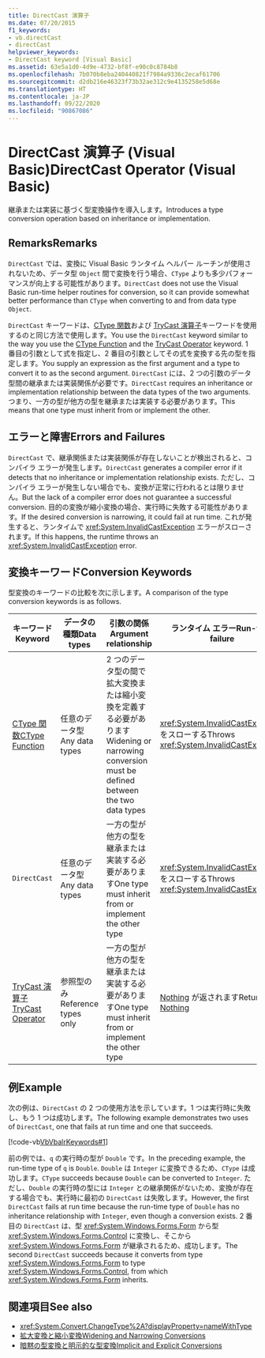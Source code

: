 ```yaml
---
title: DirectCast 演算子
ms.date: 07/20/2015
f1_keywords:
- vb.directCast
- directCast
helpviewer_keywords:
- DirectCast keyword [Visual Basic]
ms.assetid: 63e5a1d0-4d9e-4732-bf8f-e90c0c8784b8
ms.openlocfilehash: 7b070b8eba240440821f7984a9336c2ecaf61706
ms.sourcegitcommit: d2db216e46323f73b32ae312c9e4135258e5d68e
ms.translationtype: HT
ms.contentlocale: ja-JP
ms.lasthandoff: 09/22/2020
ms.locfileid: "90867086"
---
```

# <a name="directcast-operator-visual-basic"></a><span data-ttu-id="e4995-102">DirectCast 演算子 (Visual Basic)</span><span class="sxs-lookup"><span data-stu-id="e4995-102">DirectCast Operator (Visual Basic)</span></span>

<span data-ttu-id="e4995-103">継承または実装に基づく型変換操作を導入します。</span><span class="sxs-lookup"><span data-stu-id="e4995-103">Introduces a type conversion operation based on inheritance or implementation.</span></span>  
  
## <a name="remarks"></a><span data-ttu-id="e4995-104">Remarks</span><span class="sxs-lookup"><span data-stu-id="e4995-104">Remarks</span></span>  

 <span data-ttu-id="e4995-105">`DirectCast` では、変換に Visual Basic ランタイム ヘルパー ルーチンが使用されないため、データ型 `Object` 間で変換を行う場合、`CType` よりも多少パフォーマンスが向上する可能性があります。</span><span class="sxs-lookup"><span data-stu-id="e4995-105">`DirectCast` does not use the Visual Basic run-time helper routines for conversion, so it can provide somewhat better performance than `CType` when converting to and from data type `Object`.</span></span>  
  
 <span data-ttu-id="e4995-106">`DirectCast` キーワードは、[CType 関数](../functions/ctype-function.md)および [TryCast 演算子](trycast-operator.md)キーワードを使用するのと同じ方法で使用します。</span><span class="sxs-lookup"><span data-stu-id="e4995-106">You use the `DirectCast` keyword similar to the way you use the [CType Function](../functions/ctype-function.md) and the [TryCast Operator](trycast-operator.md) keyword.</span></span> <span data-ttu-id="e4995-107">1 番目の引数として式を指定し、2 番目の引数としてその式を変換する先の型を指定します。</span><span class="sxs-lookup"><span data-stu-id="e4995-107">You supply an expression as the first argument and a type to convert it to as the second argument.</span></span> <span data-ttu-id="e4995-108">`DirectCast` には、2 つの引数のデータ型間の継承または実装関係が必要です。</span><span class="sxs-lookup"><span data-stu-id="e4995-108">`DirectCast` requires an inheritance or implementation relationship between the data types of the two arguments.</span></span> <span data-ttu-id="e4995-109">つまり、一方の型が他方の型を継承または実装する必要があります。</span><span class="sxs-lookup"><span data-stu-id="e4995-109">This means that one type must inherit from or implement the other.</span></span>  
  
## <a name="errors-and-failures"></a><span data-ttu-id="e4995-110">エラーと障害</span><span class="sxs-lookup"><span data-stu-id="e4995-110">Errors and Failures</span></span>  

 <span data-ttu-id="e4995-111">`DirectCast` で、継承関係または実装関係が存在しないことが検出されると、コンパイラ エラーが発生します。</span><span class="sxs-lookup"><span data-stu-id="e4995-111">`DirectCast` generates a compiler error if it detects that no inheritance or implementation relationship exists.</span></span> <span data-ttu-id="e4995-112">ただし、コンパイラ エラーが発生しない場合でも、変換が正常に行われるとは限りません。</span><span class="sxs-lookup"><span data-stu-id="e4995-112">But the lack of a compiler error does not guarantee a successful conversion.</span></span> <span data-ttu-id="e4995-113">目的の変換が縮小変換の場合、実行時に失敗する可能性があります。</span><span class="sxs-lookup"><span data-stu-id="e4995-113">If the desired conversion is narrowing, it could fail at run time.</span></span> <span data-ttu-id="e4995-114">これが発生すると、ランタイムで <xref:System.InvalidCastException> エラーがスローされます。</span><span class="sxs-lookup"><span data-stu-id="e4995-114">If this happens, the runtime throws an <xref:System.InvalidCastException> error.</span></span>  
  
## <a name="conversion-keywords"></a><span data-ttu-id="e4995-115">変換キーワード</span><span class="sxs-lookup"><span data-stu-id="e4995-115">Conversion Keywords</span></span>  

 <span data-ttu-id="e4995-116">型変換のキーワードの比較を次に示します。</span><span class="sxs-lookup"><span data-stu-id="e4995-116">A comparison of the type conversion keywords is as follows.</span></span>  
  
|<span data-ttu-id="e4995-117">キーワード</span><span class="sxs-lookup"><span data-stu-id="e4995-117">Keyword</span></span>|<span data-ttu-id="e4995-118">データの種類</span><span class="sxs-lookup"><span data-stu-id="e4995-118">Data types</span></span>|<span data-ttu-id="e4995-119">引数の関係</span><span class="sxs-lookup"><span data-stu-id="e4995-119">Argument relationship</span></span>|<span data-ttu-id="e4995-120">ランタイム エラー</span><span class="sxs-lookup"><span data-stu-id="e4995-120">Run-time failure</span></span>|  
|---|---|---|---|  
|[<span data-ttu-id="e4995-121">CType 関数</span><span class="sxs-lookup"><span data-stu-id="e4995-121">CType Function</span></span>](../functions/ctype-function.md)|<span data-ttu-id="e4995-122">任意のデータ型</span><span class="sxs-lookup"><span data-stu-id="e4995-122">Any data types</span></span>|<span data-ttu-id="e4995-123">2 つのデータ型の間で拡大変換または縮小変換を定義する必要があります</span><span class="sxs-lookup"><span data-stu-id="e4995-123">Widening or narrowing conversion must be defined between the two data types</span></span>|<span data-ttu-id="e4995-124"><xref:System.InvalidCastException> をスローする</span><span class="sxs-lookup"><span data-stu-id="e4995-124">Throws <xref:System.InvalidCastException></span></span>|  
|`DirectCast`|<span data-ttu-id="e4995-125">任意のデータ型</span><span class="sxs-lookup"><span data-stu-id="e4995-125">Any data types</span></span>|<span data-ttu-id="e4995-126">一方の型が他方の型を継承または実装する必要があります</span><span class="sxs-lookup"><span data-stu-id="e4995-126">One type must inherit from or implement the other type</span></span>|<span data-ttu-id="e4995-127"><xref:System.InvalidCastException> をスローする</span><span class="sxs-lookup"><span data-stu-id="e4995-127">Throws <xref:System.InvalidCastException></span></span>|  
|[<span data-ttu-id="e4995-128">TryCast 演算子</span><span class="sxs-lookup"><span data-stu-id="e4995-128">TryCast Operator</span></span>](trycast-operator.md)|<span data-ttu-id="e4995-129">参照型のみ</span><span class="sxs-lookup"><span data-stu-id="e4995-129">Reference types only</span></span>|<span data-ttu-id="e4995-130">一方の型が他方の型を継承または実装する必要があります</span><span class="sxs-lookup"><span data-stu-id="e4995-130">One type must inherit from or implement the other type</span></span>|<span data-ttu-id="e4995-131">[Nothing](../nothing.md) が返されます</span><span class="sxs-lookup"><span data-stu-id="e4995-131">Returns [Nothing](../nothing.md)</span></span>|  
  
## <a name="example"></a><span data-ttu-id="e4995-132">例</span><span class="sxs-lookup"><span data-stu-id="e4995-132">Example</span></span>  

 <span data-ttu-id="e4995-133">次の例は、`DirectCast` の 2 つの使用方法を示しています。1 つは実行時に失敗し、もう 1 つは成功します。</span><span class="sxs-lookup"><span data-stu-id="e4995-133">The following example demonstrates two uses of `DirectCast`, one that fails at run time and one that succeeds.</span></span>  
  
 [!code-vb[VbVbalrKeywords#1](~/samples/snippets/visualbasic/VS_Snippets_VBCSharp/VbVbalrKeywords/VB/Class1.vb#1)]  
  
 <span data-ttu-id="e4995-134">前の例では、`q` の実行時の型が `Double` です。</span><span class="sxs-lookup"><span data-stu-id="e4995-134">In the preceding example, the run-time type of `q` is `Double`.</span></span> <span data-ttu-id="e4995-135">`Double` は `Integer` に変換できるため、`CType` は成功します。</span><span class="sxs-lookup"><span data-stu-id="e4995-135">`CType` succeeds because `Double` can be converted to `Integer`.</span></span> <span data-ttu-id="e4995-136">ただし、`Double` の実行時の型には `Integer` との継承関係がないため、変換が存在する場合でも、実行時に最初の `DirectCast` は失敗します。</span><span class="sxs-lookup"><span data-stu-id="e4995-136">However, the first `DirectCast` fails at run time because the run-time type of `Double` has no inheritance relationship with `Integer`, even though a conversion exists.</span></span> <span data-ttu-id="e4995-137">2 番目の `DirectCast` は、型 <xref:System.Windows.Forms.Form> から型 <xref:System.Windows.Forms.Control> に変換し、そこから <xref:System.Windows.Forms.Form> が継承されるため、成功します。</span><span class="sxs-lookup"><span data-stu-id="e4995-137">The second `DirectCast` succeeds because it converts from type <xref:System.Windows.Forms.Form> to type <xref:System.Windows.Forms.Control>, from which <xref:System.Windows.Forms.Form> inherits.</span></span>  
  
## <a name="see-also"></a><span data-ttu-id="e4995-138">関連項目</span><span class="sxs-lookup"><span data-stu-id="e4995-138">See also</span></span>

- <xref:System.Convert.ChangeType%2A?displayProperty=nameWithType>
- [<span data-ttu-id="e4995-139">拡大変換と縮小変換</span><span class="sxs-lookup"><span data-stu-id="e4995-139">Widening and Narrowing Conversions</span></span>](../../programming-guide/language-features/data-types/widening-and-narrowing-conversions.md)
- [<span data-ttu-id="e4995-140">暗黙の型変換と明示的な型変換</span><span class="sxs-lookup"><span data-stu-id="e4995-140">Implicit and Explicit Conversions</span></span>](../../programming-guide/language-features/data-types/implicit-and-explicit-conversions.md)
